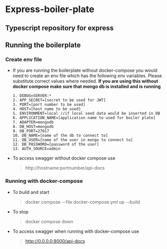 # Express-boiler-plate

## **Typescript repository for express**

## Running the boilerplate

### Create env file

- If you are running the boilerplate without docker-compose you would need to create an env file which has the following env variables. Please substitute correct values where needed.
  **If you are using this without docker compose make sure that mongo db is installed and is running**
  ```
  1. DEBUG=SERVER:*
  2. APP_SECRET=[secret to be used for JWT]
  3. PORT=[port number to be used]
  4. HOST=[host name to be used]
  5. ENVIRONMENT=local //if local seed data would be inserted in DB
  6. APPLICATION_NAME=[application name to used for boiler plate]
  7. ADAPTER=mongodb
  8. DB_HOST=mongodb
  9. DB_PORT=27017
  10. DB_NAME=[name of the db to connect to]
  11. DB_USER=[name of the user in mongo to connect to]
  12. DB_PASSWORD=[password of the user]
  13. AUTH_SOURCE=admin
  ```
- To access swagger without docker compose use
  > http://hostname:portnumber/api-docs

### Running with docker-compose

- To build and start
  > docker compose --file docker-compose.yml up --build
- To stop
  > docker compose down
- To access swagger when running with docker-compose use
  > http://0.0.0.0:8000/api-docs
